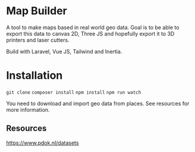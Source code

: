 # Map Builder
A tool to make maps based in real world geo data. Goal is to be able to export this data to canvas 2D, Three JS and hopefully export it to 3D printers and laser cutters.

Build with Laravel, Vue JS, Tailwind and Inertia.

# Installation
`git clone`
`composer install`
`npm install`
`npm run watch`

You need to download and import geo data from places. See resources for more information.

## Resources

https://www.pdok.nl/datasets